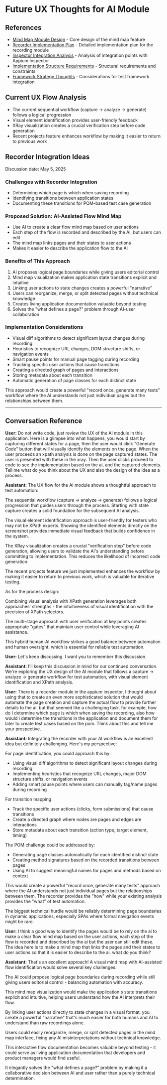 # Future UX Thoughts for AI Module

## References
- [Mind Map Module Design](./mindmap_module_design.md) - Core design of the mind map feature
- [Recorder Implementation Plan](./recorder_implementation_plan.md) - Detailed implementation plan for the recording module
- [Inspector Integration Analysis](./inspector_integration_analysis.md) - Analysis of integration points with Appium Inspector
- [Implementation Structure Requirements](./implementation_structure_requirements.md) - Structural requirements and constraints
- [Framework Strategy Thoughts](./framework_strategy_thoughts.md) - Considerations for test framework integration

## Current UX Flow Analysis
- The current sequential workflow (capture → analyze → generate) follows a logical progression
- Visual element identification provides user-friendly feedback
- XRay visualization creates a crucial verification step before code generation
- Recent projects feature enhances workflow by making it easier to return to previous work

## Recorder Integration Ideas
Discussion date: May 5, 2025

### Challenges with Recorder Integration
- Determining which page is which when saving recording
- Identifying transitions between application states
- Documenting these transitions for POM-based test case generation

### Proposed Solution: AI-Assisted Flow Mind Map
- Use AI to create a clear flow mind map based on user actions
- Each step of the flow is recorded and described by the AI, but users can edit
- The mind map links pages and their states to user actions
- Makes it easier to describe the application flow to the AI

### Benefits of This Approach
1. AI proposes logical page boundaries while giving users editorial control
2. Mind map visualization makes application state transitions explicit and intuitive
3. Linking user actions to state changes creates a powerful "narrative"
4. Users can reorganize, merge, or split detected pages without technical knowledge
5. Creates living application documentation valuable beyond testing
6. Solves the "what defines a page?" problem through AI-user collaboration

### Implementation Considerations
- Visual diff algorithms to detect significant layout changes during recording
- Heuristics to recognize URL changes, DOM structure shifts, or navigation events
- Smart pause points for manual page tagging during recording
- Tracking specific user actions that cause transitions
- Creating a directed graph of pages and interactions
- Storing metadata about each transition
- Automatic generation of page classes for each distinct state

This approach would create a powerful "record once, generate many tests" workflow where the AI understands not just individual pages but the relationships between them.

---

## Conversation Reference

**User:** Do not write code, just review the UX of the AI module in this application. Here is a glimpse into what happens, you would start by capturing different states for a page, then the user would click "Generate Code" button that will visually identify the elements on the page. When the user proceeds an xpath analysis is done on the page captured states. The user is presented with these in the xray. Then the user clicks proceed to code to see the implementation based on the ai, and the captured elements. Tell me what do you think about the UX and also the design of the idea as a process.

**Assistant:** The UX flow for the AI module shows a thoughtful approach to test automation:

The sequential workflow (capture → analyze → generate) follows a logical progression that guides users through the process. Starting with state capture creates a solid foundation for the subsequent AI analysis.

The visual element identification approach is user-friendly for testers who may not be XPath experts. Showing the identified elements directly on the screenshot provides immediate visual feedback that builds confidence in the system.

The XRay visualization creates a crucial "verification step" before code generation, allowing users to validate the AI's understanding before committing to implementation. This reduces the likelihood of incorrect code generation.

The recent projects feature we just implemented enhances the workflow by making it easier to return to previous work, which is valuable for iterative testing.

As for the process design:

Combining visual analysis with XPath generation leverages both approaches' strengths - the intuitiveness of visual identification with the precision of XPath selectors.

The multi-stage approach with user verification at key points creates appropriate "gates" that maintain user control while leveraging AI assistance.

This hybrid human-AI workflow strikes a good balance between automation and human oversight, which is essential for reliable test automation.

**User:** Let's keep discussing. I want you to remember this discussion.

**Assistant:** I'll keep this discussion in mind for our continued conversation. We're exploring the UX design of the AI module that follows a capture → analyze → generate workflow for test automation, with visual element identification and XPath analysis.

**User:** There is a recorder module in the appium inspector, I thought about using that to create an even more sophisticated solution that would automate the page creation and capture the actual flow to provide further details to the ai. but that seemed like a challenging task. for example, how do I determine which page is which when saving the recording, also how would i determine the transitions in the application and document them for later to create test cases based on the pom. Think about this and tell me your prespective.

**Assistant:** Integrating the recorder with your AI workflow is an excellent idea but definitely challenging. Here's my perspective:

For page identification, you could approach this by:
- Using visual diff algorithms to detect significant layout changes during recording
- Implementing heuristics that recognize URL changes, major DOM structure shifts, or navigation events
- Adding smart pause points where users can manually tag/name pages during recording

For transition mapping:
- Track the specific user actions (clicks, form submissions) that cause transitions
- Create a directed graph where nodes are pages and edges are interactions
- Store metadata about each transition (action type, target element, timing)

The POM challenge could be addressed by:
- Generating page classes automatically for each identified distinct state
- Creating method signatures based on the recorded transitions between pages
- Using AI to suggest meaningful names for pages and methods based on context

This would create a powerful "record once, generate many tests" approach where the AI understands not just individual pages but the relationships between them. The recorder provides the "how" while your existing analysis provides the "what" of test automation.

The biggest technical hurdle would be reliably determining page boundaries in dynamic applications, especially SPAs where formal navigation events might be rare.

**User:** I think a good way to identify the pages would be to rely on the ai to make a clear flow mind map based on the user actions, each step of the flow is recorded and described by the ai but the user can still edit these. The idea here is to make a mind map that links the pages and their states to user actions so that it is easier to describe to the ai. what do you think?

**Assistant:** That's an excellent approach! A visual mind map with AI-assisted flow identification would solve several key challenges:

The AI could propose logical page boundaries during recording while still giving users editorial control - balancing automation with accuracy.

This mind map visualization would make the application's state transitions explicit and intuitive, helping users understand how the AI interprets their flow.

By linking user actions directly to state changes in a visual format, you create a powerful "narrative" that's much easier for both humans and AI to understand than raw recordings alone.

Users could easily reorganize, merge, or split detected pages in the mind map interface, fixing any AI misinterpretations without technical knowledge.

This interactive flow documentation becomes valuable beyond testing - it could serve as living application documentation that developers and product managers would find useful.

It elegantly solves the "what defines a page?" problem by making it a collaborative decision between AI and user rather than a purely technical determination.